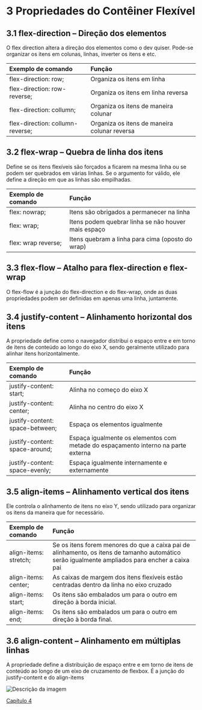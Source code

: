 # 3 Propriedades do Contêiner Flexível

## 3.1 flex-direction – Direção dos elementos

O flex direction altera a direção dos elementos como o dev quiser. Pode-se organizar os itens em colunas, linhas, inverter os itens e etc.

| Exemplo de comando  | Função  |
| :---- | :---- |
| flex-direction: row; | Organiza os itens em linha  |
| flex-direction: row-reverse; | Organiza os itens em linha reversa |
| flex-direction: collumn; | Organiza os itens de maneira colunar |
| flex-direction: collumn-reverse; | Organiza os itens de maneira colunar reversa |

## 3.2 flex-wrap – Quebra de linha dos itens

Define se os itens flexíveis são forçados a ficarem na mesma linha ou se podem ser quebrados em várias linhas. Se o argumento for válido, ele define a direção em que as linhas são empilhadas.

| Exemplo de comando  | Função  |
| :---- | :---- |
| flex: nowrap; | Itens são obrigados a permanecer na linha |
| flex: wrap; | Itens podem quebrar linha se não houver mais espaço |
| flex: wrap reverse; | Itens quebram a linha para cima (oposto do wrap) |

## 3.3 flex-flow – Atalho para flex-direction e flex-wrap

O flex-flow é a junção do flex-direction e do flex-wrap, onde as duas propriedades podem ser definidas em apenas uma linha, juntamente.

## 3.4 justify-content – Alinhamento horizontal dos itens

A propriedade define como o navegador distribui o espaço entre e em torno de itens de conteúdo ao longo do eixo X, sendo geralmente utilizado para alinhar itens horizontalmente.

| Exemplo de comando  | Função  |
| :---- | :---- |
| justify-content: start; | Alinha no começo do eixo X |
| justify-content: center; | Alinha no centro do eixo X |
| justify-content: space-between; | Espaça os elementos igualmente |
| justify-content: space-around; | Espaça igualmente os elementos com metade do espaçamento interno na parte externa |
| justify-content: space-evenly; | Espaça igualmente internamente e externamente |

## 3.5 align-items – Alinhamento vertical dos itens

Ele controla o alinhamento de itens no eixo Y, sendo utilizado para organizar os itens da maneira que for necessário.

| Exemplo de comando  | Função  |
| :---- | :---- |
| align-items: stretch; | Se os itens forem menores do que a caixa pai de alinhamento, os itens de tamanho automático serão igualmente ampliados para encher a caixa pai |
| align-items: center; | As caixas de margem dos itens flexíveis estão centradas dentro da linha no eixo cruzado |
| align-items: start; | Os itens são embalados um para o outro em direção à borda inicial. |
| align-items: end; | Os itens são embalados um para o outro em direção à borda final. |

## 3.6 align-content – Alinhamento em múltiplas linhas

A propriedade define a distribuição de espaço entre e em torno de itens de conteúdo ao longo de um eixo de cruzamento de flexbox. É a junção do justify-content e do align-items

![Descrição da imagem](https://css-tricks.com/wp-content/uploads/2018/10/align-content.svg)

[Capítulo 4](https://github.com/kevinzancle/AC2_CSS_Flexbox/blob/main/cap4.md)
